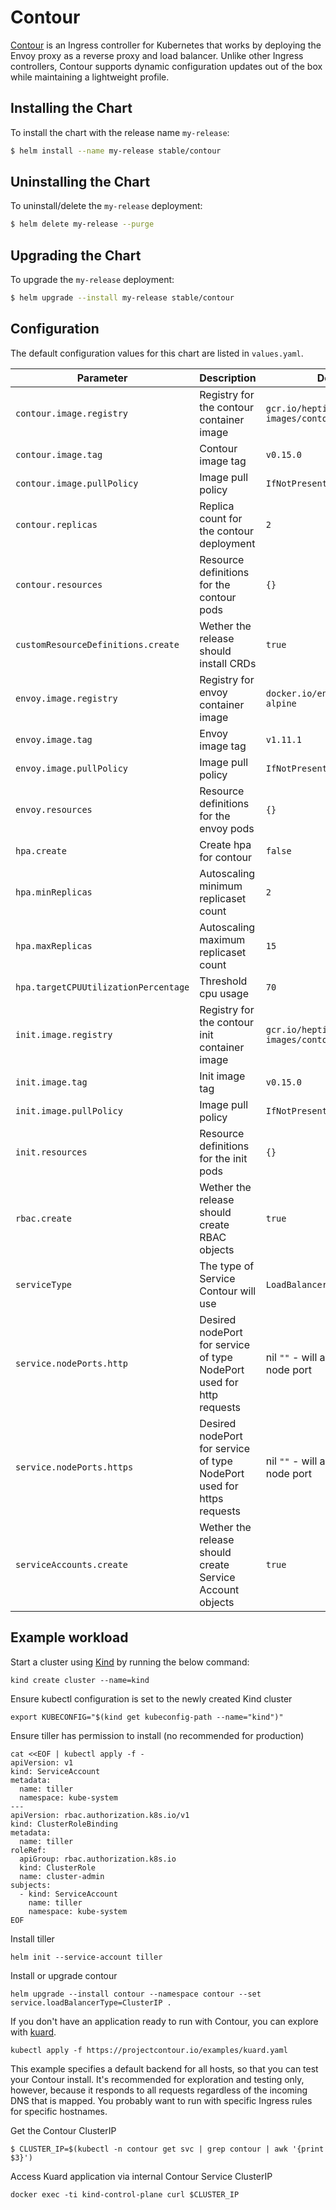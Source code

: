 # Contour

[Contour](https://github.com/heptio/contour) is an Ingress controller for Kubernetes that works by deploying the Envoy proxy as a reverse proxy and load balancer. Unlike other Ingress controllers, Contour supports dynamic configuration updates out of the box while maintaining a lightweight profile.

## Installing the Chart

To install the chart with the release name `my-release`:

```bash
$ helm install --name my-release stable/contour
```

## Uninstalling the Chart

To uninstall/delete the `my-release` deployment:

```bash
$ helm delete my-release --purge
```
## Upgrading the Chart
To upgrade the `my-release` deployment:

```bash
$ helm upgrade --install my-release stable/contour
```


## Configuration

The default configuration values for this chart are listed in `values.yaml`.

| Parameter                             | Description                                                          | Default                                           |
|---------------------------------------|-------------------------------------                                 |---------------------------------------------------|
| `contour.image.registry`             | Registry for the contour container image                                  | `gcr.io/heptio-images/contour`             |
| `contour.image.tag`                  | Contour image tag                                                     | `v0.15.0`                                  |
| `contour.image.pullPolicy`           | Image pull policy                                                     | `IfNotPresent`                             |
| `contour.replicas`                   | Replica count for the contour deployment                              | `2`                                        |
| `contour.resources`                   | 	Resource definitions for the contour pods                        | `{}`                                       |
| `customResourceDefinitions.create`   | Wether the release should install CRDs                                | `true`                                     |
| `envoy.image.registry`                | Registry for envoy container image                         | `docker.io/envoyproxy/envoy-alpine`                 |
| `envoy.image.tag`                     | Envoy image tag                                              | `v1.11.1`                                           |
| `envoy.image.pullPolicy`              | Image pull policy                                            | `IfNotPresent`                                      |
| `envoy.resources`                     | 	Resource definitions for the envoy pods                | `{}` |
| `hpa.create`                          | Create hpa for contour                                               | `false`                                             |
| `hpa.minReplicas`                     | Autoscaling minimum replicaset count                                 | `2`                                                 |
| `hpa.maxReplicas`                     | Autoscaling maximum replicaset count                                 | `15`                                                |
| `hpa.targetCPUUtilizationPercentage`  | Threshold cpu usage                                                  | `70`        
| `init.image.registry`                | Registry for the contour init container image                         | `gcr.io/heptio-images/contour`                 |
| `init.image.tag`                     | Init image tag                                              | `v0.15.0`                                           |
| `init.image.pullPolicy`              | Image pull policy                                            | `IfNotPresent`                                      |                               |
| `init.resources`                     | 	Resource definitions for the init pods                | `{}` |
| `rbac.create`                        | Wether the release should create RBAC objects                         | `true`                                     |
| `serviceType`                        | The type of Service Contour will use                                  | `LoadBalancer`                                      |
| `service.nodePorts.http`             | Desired nodePort for service of type NodePort used for http requests  | nil `""` - will assign a dynamic node port |
| `service.nodePorts.https`            | Desired nodePort for service of type NodePort used for https requests | nil `""` - will assign a dynamic node port |
| `serviceAccounts.create`             | Wether the release should create Service Account objects              | `true`                                     |


## Example workload

Start a cluster using [Kind](https://github.com/kubernetes-sigs/kind) by running the below command:
```
kind create cluster --name=kind
```
Ensure kubectl configuration is set to the newly created Kind cluster
```
export KUBECONFIG="$(kind get kubeconfig-path --name="kind")"
```
Ensure tiller has permission to install (no recommended for production)
```
cat <<EOF | kubectl apply -f -
apiVersion: v1
kind: ServiceAccount
metadata:
  name: tiller
  namespace: kube-system
---
apiVersion: rbac.authorization.k8s.io/v1
kind: ClusterRoleBinding
metadata:
  name: tiller
roleRef:
  apiGroup: rbac.authorization.k8s.io
  kind: ClusterRole
  name: cluster-admin
subjects:
  - kind: ServiceAccount
    name: tiller
    namespace: kube-system
EOF
```
Install tiller
```
helm init --service-account tiller
```
Install or upgrade contour
```
helm upgrade --install contour --namespace contour --set service.loadBalancerType=ClusterIP .
```

If you don't have an application ready to run with Contour, you can explore with [kuard](https://github.com/kubernetes-up-and-running/kuard).

```
kubectl apply -f https://projectcontour.io/examples/kuard.yaml
```

This example specifies a default backend for all hosts, so that you can test your Contour install. It's recommended for exploration and testing only, however, because it responds to all requests regardless of the incoming DNS that is mapped. You probably want to run with specific Ingress rules for specific hostnames.

Get the Contour ClusterIP

```
$ CLUSTER_IP=$(kubectl -n contour get svc | grep contour | awk '{print $3}')
```

Access Kuard application via internal Contour Service ClusterIP
```
docker exec -ti kind-control-plane curl $CLUSTER_IP
```
